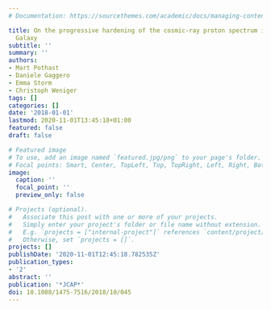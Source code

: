 ```yaml
---
# Documentation: https://sourcethemes.com/academic/docs/managing-content/

title: On the progressive hardening of the cosmic-ray proton spectrum in the inner
  Galaxy
subtitle: ''
summary: ''
authors:
- Mart Pothast
- Daniele Gaggero
- Emma Storm
- Christoph Weniger
tags: []
categories: []
date: '2018-01-01'
lastmod: 2020-11-01T13:45:18+01:00
featured: false
draft: false

# Featured image
# To use, add an image named `featured.jpg/png` to your page's folder.
# Focal points: Smart, Center, TopLeft, Top, TopRight, Left, Right, BottomLeft, Bottom, BottomRight.
image:
  caption: ''
  focal_point: ''
  preview_only: false

# Projects (optional).
#   Associate this post with one or more of your projects.
#   Simply enter your project's folder or file name without extension.
#   E.g. `projects = ["internal-project"]` references `content/project/deep-learning/index.md`.
#   Otherwise, set `projects = []`.
projects: []
publishDate: '2020-11-01T12:45:18.782535Z'
publication_types:
- '2'
abstract: ''
publication: '*JCAP*'
doi: 10.1088/1475-7516/2018/10/045
---
```

